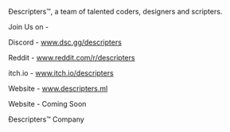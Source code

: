 Đescripters™, 
a team of talented coders, designers and scripters.  

Join Us on -

Discord - www.dsc.gg/descripters

Reddit - www.reddit.com/r/descripters

itch.io - www.itch.io/descripters

Website - www.descripters.ml

Website - Coming Soon


Đescripters™ Company
